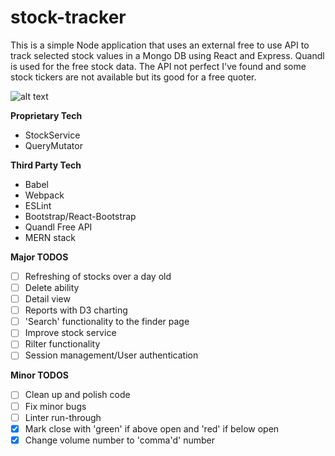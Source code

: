 # stock-tracker

This is a simple Node application that uses an external free to use API to track selected stock values in a Mongo DB using React and Express. Quandl is used for the free stock data. The API not perfect I've found and some stock tickers are not available but its good for a free quoter.

![alt text](https://s3-us-west-2.amazonaws.com/bwheel181-s3-misc/Screenshot+2017-12-12+at+5.42.20+PM.png)

  
**Proprietary Tech**
- StockService
- QueryMutator
  
**Third Party Tech**
- Babel
- Webpack
- ESLint
- Bootstrap/React-Bootstrap
- Quandl Free API
- MERN stack

**Major TODOS**
- [ ] Refreshing of stocks over a day old
- [ ] Delete ability
- [ ] Detail view
- [ ] Reports with D3 charting
- [ ] 'Search' functionality to the finder page
- [ ] Improve stock service
- [ ] Rilter functionality
- [ ] Session management/User authentication

**Minor TODOS**
- [ ] Clean up and polish code
- [ ] Fix minor bugs
- [ ] Linter run-through
- [x] Mark close with 'green' if above open and 'red' if below open
- [x] Change volume number to 'comma'd' number

